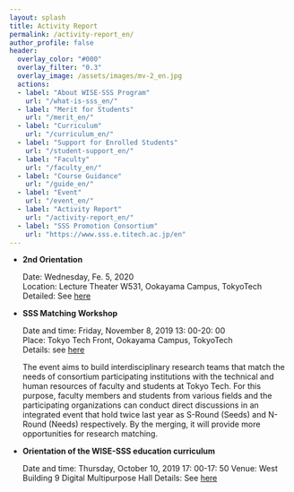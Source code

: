 ```yaml
---
layout: splash
title: Activity Report
permalink: /activity-report_en/
author_profile: false
header:
  overlay_color: "#000"
  overlay_filter: "0.3"
  overlay_image: /assets/images/mv-2_en.jpg
  actions:
  - label: "About WISE-SSS Program"
    url: "/what-is-sss_en/"
  - label: "Merit for Students"
    url: "/merit_en/"
  - label: "Curriculum"
    url: "/curriculum_en/"
  - label: "Support for Enrolled Students"
    url: "/student-support_en/"
  - label: "Faculty"
    url: "/faculty_en/"
  - label: "Course Guidance"
    url: "/guide_en/"
  - label: "Event"
    url: "/event_en/"
  - label: "Activity Report"
    url: "/activity-report_en/"
  - label: "SSS Promotion Consortium"
    url: "https://www.sss.e.titech.ac.jp/en"
---
```

* **2nd Orientation**

  Date: Wednesday, Fe. 5, 2020<br>
  Location: Lecture Theater W531, Ookayama Campus, TokyoTech<br>
  Detailed: See [here](https://www.sss.e.titech.ac.jp/event-wise-orientation-20200205/)
  
* **SSS Matching Workshop**

  Date and time: Friday, November 8, 2019 13: 00-20: 00<br>
  Place: Tokyo Tech Front, Ookayama Campus, TokyoTech <br>
  Details: see [here](http://www.sss.e.titech.ac.jp/event-sss-matching-ws-20191108/)

  The event aims to build interdisciplinary research teams that match the needs of consortium participating institutions with the technical and human resources of faculty and students at Tokyo Tech. For this purpose, faculty members and students from various fields and the participating organizations can conduct direct discussions in an integrated event that hold twice last year as S-Round (Seeds) and N-Round (Needs) respectively. By the merging, it will provide more opportunities for research matching.

* **Orientation of the WISE-SSS education curriculum**

  Date and time: Thursday, October 10, 2019 17: 00-17: 50
  Venue: West Building 9 Digital Multipurpose Hall
  Details: See [here](/1st-orientation/)
